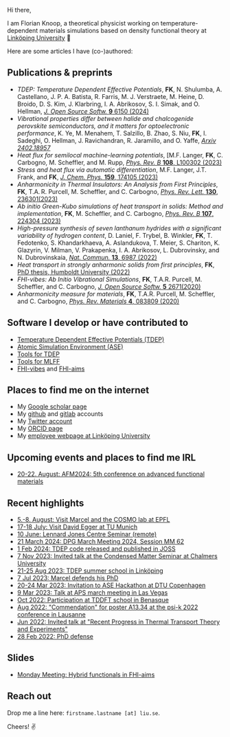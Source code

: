 Hi there,

I am Florian Knoop, a theoretical physicist working on temperature-dependent materials simulations based on density functional theory at [Linköping University](https://liu.se/) 👋

Here are some articles I have (co-)authored:

## Publications & preprints

- _TDEP: Temperature Dependent Effective Potentials_, **FK**, N. Shulumba, A. Castellano, J. P. A. Batista, R. Farris, M. J. Verstraete, M. Heine, D. Broido, D. S. Kim, J. Klarbring, I. A. Abrikosov, S. I. Simak, and O. Hellman, [*J. Open Source Softw.* **9** 6150 (2024)](https://joss.theoj.org/papers/10.21105/joss.06150)
- *Vibrational properties differ between halide  and chalcogenide perovskite semiconductors, and it matters for  optoelectronic performance*, K. Ye, M. Menahem, T. Salzillo, B. Zhao, S. Niu, **FK**, I. Sadeghi, O. Hellman, J. Ravichandran, R. Jaramillo, and O. Yaffe, [_Arxiv 2402.18957_](https://arxiv.org/abs/2402.18957)
- _Heat flux for semilocal machine-learning potentials_, [M.F. Langer, **FK**, C. Carbogno, M. Scheffler, and M. Rupp, [*Phys. Rev. B* **108**, L100302 (2023)](https://journals.aps.org/prb/abstract/10.1103/PhysRevB.108.L100302)
- _Stress and heat flux via automatic differentiation_, M.F. Langer, J.T. Frank, and **FK**, [*J. Chem. Phys.* **159**, 174105 (2023)](https://pubs.aip.org/aip/jcp/article/159/17/174105/2919546/Stress-and-heat-flux-via-automatic-differentiation)
- _Anharmonicity in Thermal Insulators: An Analysis from First Principles_, **FK**, T.A. R. Purcell, M. Scheffler, and C. Carbogno, [*Phys. Rev. Lett.* **130**, 236301(2023)](https://journals.aps.org/prl/abstract/10.1103/PhysRevLett.130.236301)
- _*Ab initio* Green-Kubo simulations of heat transport in solids: Method and implementation_, **FK**, M. Scheffler, and C. Carbogno, [*Phys. Rev. B* **107**, 224304 (2023)](https://journals.aps.org/prb/abstract/10.1103/PhysRevB.107.224304)
- _High-pressure synthesis of seven lanthanum hydrides with a significant variability of hydrogen content_,
  D. Laniel, F. Trybel, B. Winkler, **FK**, T. Fedotenko, S. Khandarkhaeva, A. Aslandukova, T. Meier, S. Chariton,  K. Glazyrin, V. Milman, V. Prakapenka, I. A. Abrikosov, L. Dubrovinsky,  and N. Dubrovinskaia, [*Nat. Commun.* **13**, 6987 (2022)](https://www.nature.com/articles/s41467-022-34755-y)
- _Heat transport in strongly anharmonic solids from first principles_, **FK**, [PhD thesis, Humboldt University (2022)](https://edoc.hu-berlin.de/handle/18452/25235)
- _FHI-vibes: Ab Initio Vibrational Simulations_, **FK**, T.A.R. Purcell, M. Scheffler, and C. Carbogno, [*J. Open Source Softw.* **5** 2671(2020)](https://joss.theoj.org/papers/10.21105/joss.02671)
- _Anharmonicity measure for materials_, **FK**, T.A.R. Purcell, M. Scheffler, and C. Carbogno, [*Phys. Rev. Materials* **4**, 083809 (2020)](https://journals.aps.org/prmaterials/abstract/10.1103/PhysRevMaterials.4.083809)

## Software I develop or have contributed to

- [Temperature Dependent Effective Potentials (TDEP)](https://github.com/tdep-developers)
- [Atomic Simulation Environment (ASE)](https://wiki.fysik.dtu.dk/ase/index.html)
- [Tools for TDEP](https://github.com/flokno/tools.tdep)
- [Tools for MLFF](https://github.com/flokno/tools.mlff)
- [FHI-vibes](https://vibes-developers.gitlab.io/vibes/) and [FHI-aims](https://fhi-aims.org/)

## Places to find me on the internet

- My [Google scholar page](https://scholar.google.de/citations?user=DmUzTpcAAAAJ)
- My [github](https://github.com/flokno) and [gitlab](https://gitlab.com/flokno) accounts
- My [Twitter account](https://twitter.com/flokno_phys)
- My [ORCID page](https://orcid.org/0000-0002-7132-039X)
- My [employee webpage at Linköping University](https://liu.se/en/employee/flokn59)

## Upcoming events and places to find me IRL

- [20-22. August: AFM2024: 5th conference on advanced functional materials](https://liu.se/en/research/advanced-functional-materials/afm2024)

## Recent highlights

- [5.-8. August: Visit Marcel and the COSMO lab at EPFL](https://www.epfl.ch/labs/cosmo/)
- [17-18 July: Visit David Egger at TU Munich](https://theofem.de/)
- [10 June: Lennard Jones Centre Seminar (remote)](https://talks.cam.ac.uk/talk/index/217306)
- [21 March 2024: DPG March Meeting 2024, Session MM 62](https://www.dpg-verhandlungen.de/year/2024/conference/berlin/part/mm/session/62/contribution/8?lang=en)
- [1 Feb 2024: TDEP code released and published in JOSS](https://joss.theoj.org/papers/10.21105/joss.06150)
- [7 Nov 2023: Invited talk at the Condensed Matter Seminar at Chalmers University](https://www.chalmers.se/en/current/calendar/f-condensed-matter-physics-seminar-231107/)
- [21-25 Aug 2023: TDEP summer school in Linköping](https://liu.se/en/research/tdep2023)
- [7 Jul 2023: Marcel defends his PhD](https://twitter.com/marceldotsci/status/1678703851300438018)
- [20-24 Mar 2023: Invitation to ASE Hackathon at DTU Copenhagen](https://www.fysik.dtu.dk/english/research/camd)
- [9 Mar 2023: Talk at APS march meeting in Las Vegas](https://meetings.aps.org/Meeting/MAR23/Session/W34.1)
- [Oct 2022: Participation at TDDFT school in Benasque](https://www.benasque.org/2022tddft/)
- [Aug 2022: "Commendation" for poster A13.34 at the psi-k 2022 conference in Lausanne](./assets/poster/poster_psik_22.pdf)
- [Jun 2022: Invited talk at "Recent Progress in Thermal Transport Theory and Experiments"](https://indico.ictp.it/event/9794/)
- [28 Feb 2022: PhD defense](https://twitter.com/flokno_phys/status/1498391214906912773)

## Slides

- [Monday Meeting: Hybrid functionals in FHI-aims](./assets/slides/slides_monday-meeting-FHI-aims.pdf)

## Reach out

Drop me a line here: `firstname.lastname [at] liu.se`. 

Cheers! ✌️
